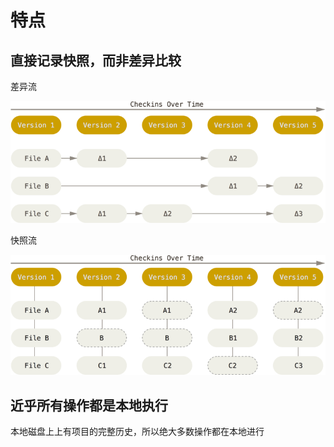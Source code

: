 # 特点

## 直接记录快照，而非差异比较

差异流

![差异流](images/deltas.png)

快照流

![快照流](images/snapshots.png)

## 近乎所有操作都是本地执行

本地磁盘上上有项目的完整历史，所以绝大多数操作都在本地进行